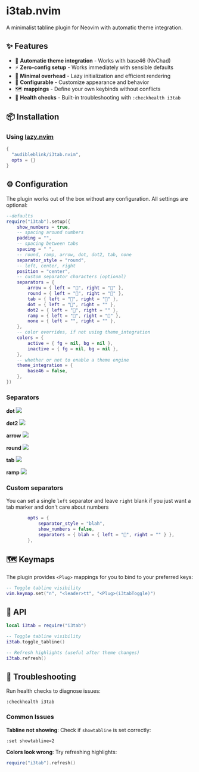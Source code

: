 #  i3tab.nvim

A minimalist tabline plugin for Neovim with automatic theme integration.

## ✨ Features

- 🎨 **Automatic theme integration** - Works with base46 (NvChad)
- ⚡ **Zero-config setup** - Works immediately with sensible defaults
- 🎯 **Minimal overhead** - Lazy initialization and efficient rendering
- 🔧 **Configurable** - Customize appearance and behavior
- 🗺️ **<Plug> mappings** - Define your own keybinds without conflicts
- 🏥 **Health checks** - Built-in troubleshooting with `:checkhealth i3tab`

## 📦 Installation

### Using [lazy.nvim](https://github.com/folke/lazy.nvim)

```lua
{
  "audibleblink/i3tab.nvim",
  opts = {}
}
```

## ⚙️ Configuration

The plugin works out of the box without any configuration. All settings are optional:

```lua
--defaults
require("i3tab").setup({
	show_numbers = true,
    -- spacing around numbers
	padding = "",
    -- spacing between tabs
	spacing = " ",
    -- round, ramp, arrow, dot, dot2, tab, none
	separator_style = "round",
    -- left, center, right
	position = "center",
    -- custom separator characters (optional)
	separators = {
		arrow = { left = "", right = "" },
		round = { left = "", right = "" },
		tab = { left = "", right = "" },
		dot = { left = "", right = "" },
		dot2 = { left = "", right = "" },
		ramp = { left = "", right = "" },
		none = { left = "", right = "" },
	},
    -- color overrides, if not using theme_integration
	colors = {
		active = { fg = nil, bg = nil },
		inactive = { fg = nil, bg = nil },
	},
    -- whether or not to enable a theme engine
	theme_integration = {
		base46 = false,
	},
})

```

### Separators

**dot**
![](https://github.com/user-attachments/assets/413f20c6-4528-45f8-b97c-08cac57c4bdd)

**dot2**
![](https://github.com/user-attachments/assets/677526d7-b093-4232-b5d8-e31883f2d18a)

**arrow**
![](https://github.com/user-attachments/assets/812f767f-2f4e-48c4-a141-d0f923684e32)

**round**
![](https://github.com/user-attachments/assets/4b9d1f0a-a440-4e62-86d6-3ea447893ca2)

**tab**
![](https://github.com/user-attachments/assets/3b926ddf-aa6a-479f-8ea9-588d54901b61)

**ramp**
![](https://github.com/user-attachments/assets/fd8b5b95-efb0-4641-8fad-e8c843c3270f)


### Custom separators

You can set a single `left` separator and leave `right` blank if you just want a tab marker and
don't care about numbers

```lua
		opts = {
			separator_style = "blah",
			show_numbers = false,
			separators = { blah = { left = "🦞", right = "" } },
		},
```


## 🗺️ Keymaps

The plugin provides `<Plug>` mappings for you to bind to your preferred keys:

```lua
-- Toggle tabline visibility
vim.keymap.set("n", "<leader>tt", "<Plug>(i3tabToggle)")

```

## 🔧 API

```lua
local i3tab = require("i3tab")

-- Toggle tabline visibility
i3tab.toggle_tabline()

-- Refresh highlights (useful after theme changes)
i3tab.refresh()
```

## 🏥 Troubleshooting

Run health checks to diagnose issues:

```vim
:checkhealth i3tab
```

### Common Issues

**Tabline not showing**: Check if `showtabline` is set correctly:
```vim
:set showtabline=2
```

**Colors look wrong**: Try refreshing highlights:
```lua
require("i3tab").refresh()
```

